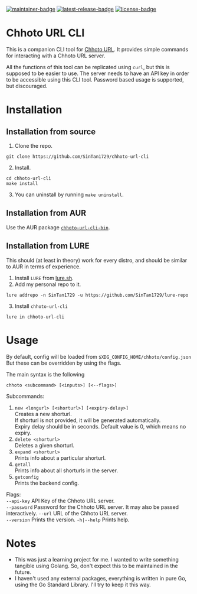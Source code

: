 <!-- SPDX-FileCopyrightText: 2025 Sayantan Santra <sayantan.santra689@gmail.com> -->
<!-- SPDX-License-Identifier: MIT -->

[![maintainer-badge](https://img.shields.io/badge/maintainer-SinTan1729-blue)](https://github.com/SinTan1729)
[![latest-release-badge](https://img.shields.io/github/v/release/SinTan1729/chhoto-url-cli?label=latest%20release)](https://github.com/SinTan1729/chhoto-url-cli/releases/latest)
[![license-badge](https://img.shields.io/github/license/SinTan1729/chhoto-url-cli)](https://spdx.org/licenses/MIT.html)

# Chhoto URL CLI

This is a companion CLI tool for [Chhoto URL](https://github.com/SinTan1729/chhoto-url). It provides simple commands for interacting with
a Chhoto URL server.

All the functions of this tool can be replicated using `curl`, but this is supposed to be easier to use. The server needs to have an API key
in order to be accessible using this CLI tool. Password based usage is supported, but discouraged.

# Installation

## Installation from source

1. Clone the repo.

```
git clone https://github.com/SinTan1729/chhoto-url-cli
```

2. Install.

```
cd chhoto-url-cli
make install
```

3. You can uninstall by running `make uninstall`.

## Installation from AUR

Use the AUR package [`chhoto-url-cli-bin`](https://aur.archlinux.org/packages/chhoto-url-cli-bin).

## Installation from LURE

This should (at least in theory) work for every distro, and should be similar to AUR in terms of experience.

1. Install `LURE` from [lure.sh](https://lure.sh).
2. Add my personal repo to it.

```
lure addrepo -n SinTan1729 -u https://github.com/SinTan1729/lure-repo
```

3. Install `chhoto-url-cli`

```
lure in chhoto-url-cli
```

# Usage

By default, config will be loaded from `$XDG_CONFIG_HOME/chhoto/config.json`
But these can be overridden by using the flags.

The main syntax is the following

```
chhoto <subcommand> [<inputs>] [<--flags>]
```

Subcommands:

1.  `new <longurl> [<shorturl>] [<expiry-delay>]`  
    Creates a new shorturl.  
    If shorturl is not provided, it will be generated automatically.  
    Expiry delay should be in seconds. Default value is 0, which means no expiry.
1.  `delete <shorturl>`  
    Deletes a given shorturl.
1.  `expand <shorturl>`  
    Prints info about a particular shorturl.
1.  `getall`  
    Prints info about all shorturls in the server.
1.  `getconfig`  
    Prints the backend config.

Flags:  
 `--api-key` API Key of the Chhoto URL server.  
 `--password` Password for the Chhoto URL server. It may also be passed interactively.
`--url` URL of the Chhoto URL server.  
 `--version` Prints the version.
`-h|--help` Prints help.

# Notes

- This was just a learning project for me. I wanted to write something tangible using Golang. So, don't expect this to be maintained in the future.
- I haven't used any external packages, everything is written in pure Go, using the Go Standard Library. I'll try to keep it this way.
